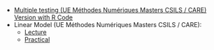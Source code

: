 - [Multiple testing (UE Méthodes Numériques Masters CSILS / CARE)](slides/MethNum_Multiple_testing.html) [Version with R Code](slides/MethNum_Multiple_testing_with_code.html)
- Linear Model (UE Méthodes Numériques Masters CSILS / CARE):
    - [Lecture](slides/MethNum_LinearModel.pdf)
    - [Practical](slides/MethNum_LinearModel_TP.html)
